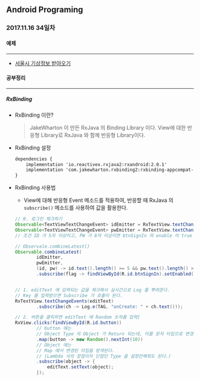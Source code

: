 Android Programing
----------------------------------------------------
### 2017.11.16 34일차

#### 예제
____________________________________________________

- [서울시 기상정보 받아오기](https://github.com/Hooooong/DAY41_SeoulWeather)

#### 공부정리
____________________________________________________

##### __RxBinding__

- RxBinding 이란?

  > JakeWharton 이 만든 RxJava 의 Binding Library 이다. View에 대한 반응형 Library로 RxJava 와 함께 반응형 Library이다.

- RxBinding 설정  

  ```xml
  dependencies {
      implementation 'io.reactivex.rxjava2:rxandroid:2.0.1'
      implementation 'com.jakewharton.rxbinding2:rxbinding-appcompat-v7:2.0.0'
  }
  ```

- RxBinding 사용법

  - View에 대해 반응형 Event 메소드를 적용하여, 반응할 때 RxJava 의 `subscribe()` 메소드를 사용하여 값을 활용한다.

  ```java
  // 0. 로그인 체크하기
  Observable<TextViewTextChangeEvent> idEmitter = RxTextView.textChangeEvents(editId);
  Observable<TextViewTextChangeEvent> pwEmitter = RxTextView.textChangeEvents(editPassword);
  // 조건 ID 가 5자 이상이고, PW 가 8자 이상이면 btnSignIn 의 enable 이 true 로 변경

  // Observale.combineLatest()
  Observable.combineLatest(
          idEmitter,
          pwEmitter,
          (id, pw) -> id.text().length() >= 5 && pw.text().length() >= 8)
          .subscribe(flag -> findViewById(R.id.btnSignIn).setEnabled(flag));


  // 1. editText 에 입력되는 값을 체크해서 실시간으로 Log 를 뿌려준다.
  // Key 를 입력받으면 Subscribe 가 호출이 된다.
  RxTextView.textChangeEvents(editText)
          .subscribe(ch -> Log.e(TAG, "onCreate: " + ch.text()));

  // 2. 버튼을 클릭하면 editText 에 Random 숫자를 입력]
  RxView.clicks(findViewById(R.id.button))
          // button 에는
          // Object Type 의 Object 가 Return 되는데, 이를 문자 타입으로 변경
          .map(button -> new Random().nextInt(10))
          // Object 에는
          // Map 에서 변경된 타입을 받게된다.
          // (Lambda 식의 장점이자 단점인 Type 을 설정안해줘도 된다.)
          .subscribe(object -> {
              editText.setText(object);
          });
  ```
